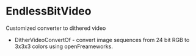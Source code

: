 # EndlessBitVideo
Customized converter to dithered video

* DitherVideoConvertOf - convert image sequences from 24 bit RGB 
to 3x3x3 colors using openFreameworks.
